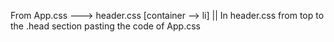 
From App.css ---> header.css [container --> li] || In header.css from top to the .head section pasting the code of App.css
